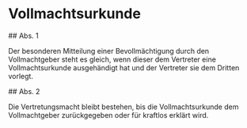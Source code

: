 # Vollmachtsurkunde



\#\# Abs. 1

 Der besonderen Mitteilung einer Bevollmächtigung durch den Vollmachtgeber steht es gleich, wenn dieser dem Vertreter eine Vollmachtsurkunde ausgehändigt hat und der Vertreter sie dem Dritten vorlegt.

\#\# Abs. 2

 Die Vertretungsmacht bleibt bestehen, bis die Vollmachtsurkunde dem Vollmachtgeber zurückgegeben oder für kraftlos erklärt wird. 

